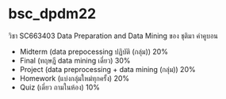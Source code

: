 # bsc_dpdm22
วิชา SC663403 Data Preparation and Data Mining ของ ชุติมา คำคูบอน

- Midterm (data prepocessing ปฏิบัติ (กลุ่ม)) 20%
- Final (ทฤษฎี data mining เดี่ยว) 30%
- Project (data preprocessing + data mining (กลุ่ม)) 20%
- Homework (แบ่งกลุ่มใหม่ทุกครั้ง) 20%
- Quiz (เดี่ยว ถามในห้อง) 10%
